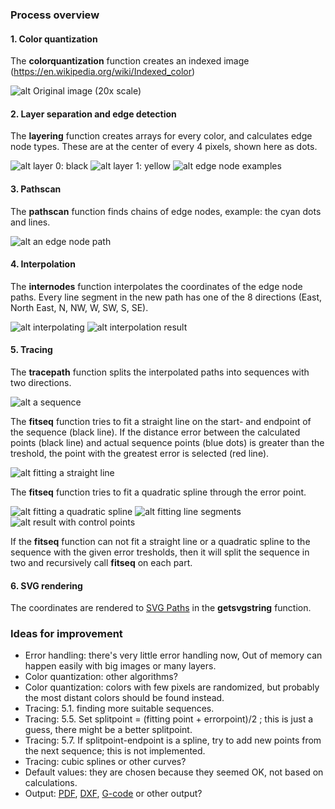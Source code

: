 ### Process overview
#### 1. Color quantization
The **colorquantization** function creates an indexed image (https://en.wikipedia.org/wiki/Indexed_color)

![alt Original image (20x scale)](doc/images/s2.png)

#### 2. Layer separation and edge detection
The **layering** function creates arrays for every color, and calculates edge node types. These are at the center of every 4 pixels, shown here as dots.

![alt layer 0: black](doc/images/s3.png)
![alt layer 1: yellow](doc/images/s4.png)
![alt edge node examples](doc/images/s7.png)

#### 3. Pathscan
The **pathscan** function finds chains of edge nodes, example: the cyan dots and lines.

![alt an edge node path](doc/images/s8.png)

#### 4. Interpolation
The **internodes** function interpolates the coordinates of the edge node paths. Every line segment in the new path has one of the 8 directions (East, North East, N, NW, W, SW, S, SE).

![alt interpolating](doc/images/s9.png)
![alt interpolation result](doc/images/s10.png)

#### 5. Tracing
The **tracepath** function splits the interpolated paths into sequences with two directions.

![alt a sequence](doc/images/s11.png)

The **fitseq** function tries to fit a straight line on the start- and endpoint of the sequence (black line). If the distance error between the calculated points (black line) and actual sequence points (blue dots) is greater than the treshold, the point with the greatest error is selected (red line).

![alt fitting a straight line](doc/images/s12.png)

The **fitseq** function tries to fit a quadratic spline through the error point.

![alt fitting a quadratic spline](doc/images/s13.png)
![alt fitting line segments](doc/images/s14.png) 
![alt result with control points](doc/images/s15.png)

If the **fitseq** function can not fit a straight line or a quadratic spline to the sequence with the given error tresholds, then it will split the sequence in two and recursively call **fitseq** on each part.

#### 6. SVG rendering
The coordinates are rendered to [SVG Paths](https://developer.mozilla.org/en-US/docs/Web/SVG/Tutorial/Paths) in the **getsvgstring** function.

### Ideas for improvement
- Error handling: there's very little error handling now, Out of memory can happen easily with big images or many layers.
- Color quantization: other algorithms?
- Color quantization: colors with few pixels are randomized, but probably the most distant colors should be found instead.
- Tracing: 5.1. finding more suitable sequences.
- Tracing: 5.5. Set splitpoint = (fitting point + errorpoint)/2 ; this is just a guess, there might be a better splitpoint.
- Tracing: 5.7. If splitpoint-endpoint is a spline, try to add new points from the next sequence; this is not implemented.
- Tracing: cubic splines or other curves?
- Default values: they are chosen because they seemed OK, not based on calculations.
- Output: [PDF](https://en.wikipedia.org/wiki/Portable_Document_Format), [DXF](https://en.wikipedia.org/wiki/AutoCAD_DXF),   [G-code](https://en.wikipedia.org/wiki/G-code) or other output?

